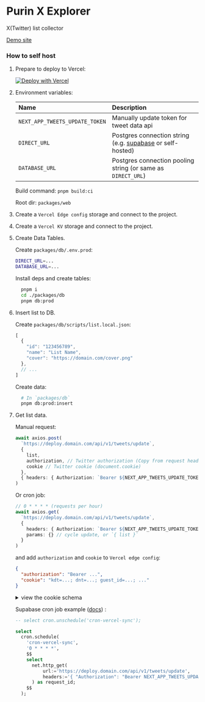 # Purin X Explorer

X(Twitter) list collector

[Demo site](https://purin.sakina.moe)

### How to self host

1. Prepare to deploy to Vercel:
  
    [![Deploy with Vercel](https://vercel.com/button)](https://vercel.com/new/clone?repository-url=https%3A%2F%2Fgithub.com%2Ffz6m%2Fpurin&env=DIRECT_URL,DATABASE_URL,NEXT_APP_TWEETS_UPDATE_TOKEN&project-name=purin)

1. Environment variables:

    |Name|Description|
    |:-|:-|
    |`NEXT_APP_TWEETS_UPDATE_TOKEN`|Manually update token for tweet data api|
    |`DIRECT_URL`|Postgres connection string (e.g. [supabase](https://supabase.com/) or self-hosted)|
    |`DATABASE_URL`|Postgres connection pooling string (or same as `DIRECT_URL`)|
  
    Build command: `pnpm build:ci`

    Root dir: `packages/web`

2. Create a `Vercel Edge config` storage and connect to the project.

3. Create a `Vercel KV` storage and connect to the project.

4. Create Data Tables.

    Create `packages/db/.env.prod`:

    ```bash
    DIRECT_URL=...
    DATABASE_URL=...
    ```

    Install deps and create tables:

    ```bash
      pnpm i
      cd ./packages/db
      pnpm db:prod
    ```

5. Insert list to DB.
   
   Create `packages/db/scripts/list.local.json`:

   ```ts
   [
     {
       "id": "123456789",
       "name": "List Name",
       "cover": "https://domain.com/cover.png"
     },
     // ...
   ]
   ```

   Create data:

   ```bash
     # In `packages/db`
     pnpm db:prod:insert
   ```

6. Get list data.

   Manual request:

   ```ts
   await axios.post(
     `https://deploy.domain.com/api/v1/tweets/update`,
     { 
       list,
       authorization, // Twitter authorization (Copy from request headers / localStorage / OAuth API / etc.) 
       cookie // Twitter cookie (document.cookie)
     },
     { headers: { Authorization: `Bearer ${NEXT_APP_TWEETS_UPDATE_TOKEN}` }}
   )
   ```

   Or cron job:

   ```ts
   // 0 * * * * (requests per hour)
   await axios.get(
     `https://deploy.domain.com/api/v1/tweets/update`,
     { 
       headers: { Authorization: `Bearer ${NEXT_APP_TWEETS_UPDATE_TOKEN}` },
       params: {} // cycle update, or `{ list }`
     }
   )
   ```

   and add `authorization` and `cookie` to `Vercel edge config`:

   ```json
   {
     "authorization": "Bearer ...",
     "cookie": "kdt=...; dnt=...; guest_id=...; ..."
   }
   ```

     <details>
       <summary>
         view the cookie schema
       </summary>
       <pre>[
     "kdt",
     "dnt",
     "guest_id",
     "auth_token",
     "twid",
     "ct0",
     "d_prefs",
     "lang",
     "_twitter_sess",
     "guest_id_marketing",
     "guest_id_ads",
     "personalization_id",
   ]</pre>
     </details>
     
   Supabase cron job example ([docs](https://supabase.com/docs/guides/functions/schedule-functions)) :

   ```sql
   -- select cron.unschedule('cron-vercel-sync');

   select
     cron.schedule(
       'cron-vercel-sync',
       '0 * * * *',
       $$
       select
         net.http_get(
             url:='https://deploy.domain.com/api/v1/tweets/update',
             headers:='{ "Authorization": "Bearer NEXT_APP_TWEETS_UPDATE_TOKEN" }'::jsonb
         ) as request_id;
       $$
     );
   ```
